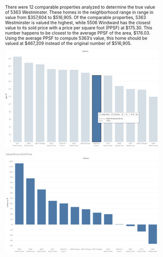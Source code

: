 
There were 12 comparable properties analyzed to determine the true value of 5363 Westminster. These homes in the neighborhood range in range in value from $357,604 to $516,905. Of the comparable properties, 5363 Westminster is valued the highest, while 5506 Windward has the closest value to its sold price with a price per square foot (PPSF) at $175.30. This number happens to be closest to the average PPSF of the area, $176.03. Using the average PPSF to compute 5363’s value, this home should be valued at $467,209 instead of the original number of $516,905. 


![](/Price_per_square_foot.png)


![](difference.png)
